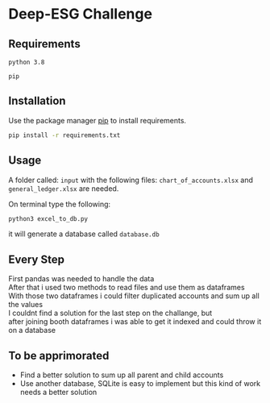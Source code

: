 # Deep-ESG Challenge

## Requirements

```
python 3.8
```
```
pip
```

## Installation

Use the package manager [pip](https://pip.pypa.io/en/stable/) to install requirements.

```bash
pip install -r requirements.txt
```

## Usage

A folder called: ```input``` with the following files:
```chart_of_accounts.xlsx``` and ```general_ledger.xlsx``` are needed.

On terminal type the following:

```bash
python3 excel_to_db.py
```

it will generate a database called ```database.db```

## Every Step

First pandas was needed to handle the data\
After that i used two methods to read files and use them as dataframes\
With those two dataframes i could filter duplicated accounts and sum up all the values\
I couldnt find a solution for the last step on the challange, but\
after joining booth dataframes i was able to get it indexed and could throw it on a database

## To be apprimorated

- Find a better solution to sum up all parent and child accounts
- Use another database, SQLite is easy to implement but this kind of work needs a better solution